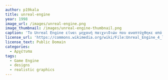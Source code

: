 ```yaml
---
author: p19kala
title: unreal-engine
year: 1998
image_url: /images/unreal-engine.png
image_thumbnail: /images/unreal-engine-thumbnail.png
caption: 'Το Unreal Engine είναι μηχανή παιχνιδιών που αναπτύχθηκε από την Epic Games για το παιχνίδι τους Unreal. Σήμερα χρησιμοποιείται η τέταρτη έκδοσή του (Unreal Engine 4, 2014) για δημιουργία παιχνιδιών, φωτορεαλιστικών στατικών σκηνικών, υψηλής ποιότητας animations και παρουσίαση νέων αγαθών (π.χ. αυτοκίνητο της McLaren) σε 3D. Το οπτικό σύστημα δεσμής ενεργειών "Blueprints" της UE4 βοηθάει ακόμη και έναν σχεδιαστή να αναπτύξει τη λογική ενός παιχνιδιού χωρίς τη χρήση κώδικα.'
license_url: 'https://commons.wikimedia.org/wiki/File:Unreal_Engine_4_logo_and_wordmark.svg#/media/File:Unreal_Engine_4_logo_and_wordmark.svg'
license_text: Public Domain
categories:
  - Αρχέτυπα 
tags:
  - Game Engine
  - designs
  - realistic graphics
---
```


